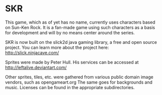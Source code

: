 SKR
===

This game, which as of yet has no name, currently uses characters based on Sun-Ken Rock.
It is a fan-made game using such characters as a basis for development and will by no means center around the series.

SKR is now built on the slick2d java gaming library, a free and open source project.
You can learn more about the project here: http://slick.ninjacave.com/

Sprites were made by Peter Hull.
His services can be accessed at http://leftalive.deviantart.com/

Other sprites, tiles, etc. were gathered from various public domain image vendors, such as opengameart.org
The same goes for backgrounds and music. Licenses can be found in the appropriate subdirectories.
